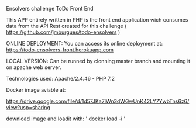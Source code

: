 Ensolvers challenge ToDo Front End

This APP entirely written in PHP is the front end application wich consumes data from the API Rest created for this challenge ( https://github.com/jmburgues/todo-ensolvers )

ONLINE DEPLOYMENT: You can access its online deployment at: https://todo-ensolvers-front.herokuapp.com

LOCAL VERSION: Can be runned by clonning master branch and mounting it on apache web server.

Technologies used: Apache/2.4.46 - PHP 7.2

Docker image aviable at:

https://drive.google.com/file/d/1d57JKa7IWn3dWGwUnK42LY7YwbTns6z6/view?usp=sharing 

download image and loadit with: ' docker load -i <path to image tar file> '
